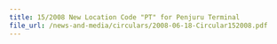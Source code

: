 ```yaml
---
title: 15/2008 New Location Code "PT" for Penjuru Terminal
file_url: /news-and-media/circulars/2008-06-18-Circular152008.pdf
---
```

